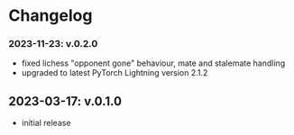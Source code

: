 Changelog
=========

### 2023-11-23: v.0.2.0
- fixed lichess "opponent gone" behaviour, mate and stalemate handling
- upgraded to latest PyTorch Lightning version 2.1.2

## 2023-03-17: v.0.1.0
- initial release